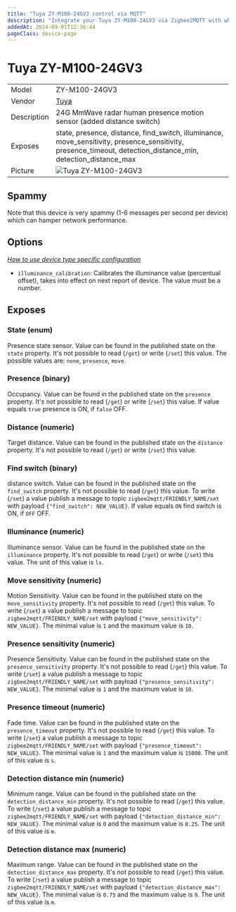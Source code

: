```yaml
---
title: "Tuya ZY-M100-24GV3 control via MQTT"
description: "Integrate your Tuya ZY-M100-24GV3 via Zigbee2MQTT with whatever smart home infrastructure you are using without the vendor's bridge or gateway."
addedAt: 2024-09-01T12:36:44
pageClass: device-page
---
```


<!-- !!!! -->
<!-- ATTENTION: This file is auto-generated through docgen! -->
<!-- You can only edit the "Notes"-Section between the two comment lines "Notes BEGIN" and "Notes END". -->
<!-- Do not use h1 or h2 heading within "## Notes"-Section. -->
<!-- !!!! -->

# Tuya ZY-M100-24GV3

|     |     |
|-----|-----|
| Model | ZY-M100-24GV3  |
| Vendor  | [Tuya](/supported-devices/#v=Tuya)  |
| Description | 24G MmWave radar human presence motion sensor (added distance switch) |
| Exposes | state, presence, distance, find_switch, illuminance, move_sensitivity, presence_sensitivity, presence_timeout, detection_distance_min, detection_distance_max |
| Picture | ![Tuya ZY-M100-24GV3](https://www.zigbee2mqtt.io/images/devices/ZY-M100-24GV3.png) |


<!-- Notes BEGIN: You can edit here. Add "## Notes" headline if not already present. -->
## Spammy
Note that this device is very spammy (1-6 messages per second per device) which can hamper network performance.
<!-- Notes END: Do not edit below this line -->



## Options
*[How to use device type specific configuration](../guide/configuration/devices-groups.md#specific-device-options)*

* `illuminance_calibration`: Calibrates the illuminance value (percentual offset), takes into effect on next report of device. The value must be a number.


## Exposes

### State (enum)
Presence state sensor.
Value can be found in the published state on the `state` property.
It's not possible to read (`/get`) or write (`/set`) this value.
The possible values are: `none`, `presence`, `move`.

### Presence (binary)
Occupancy.
Value can be found in the published state on the `presence` property.
It's not possible to read (`/get`) or write (`/set`) this value.
If value equals `true` presence is ON, if `false` OFF.

### Distance (numeric)
Target distance.
Value can be found in the published state on the `distance` property.
It's not possible to read (`/get`) or write (`/set`) this value.

### Find switch (binary)
distance switch.
Value can be found in the published state on the `find_switch` property.
It's not possible to read (`/get`) this value.
To write (`/set`) a value publish a message to topic `zigbee2mqtt/FRIENDLY_NAME/set` with payload `{"find_switch": NEW_VALUE}`.
If value equals `ON` find switch is ON, if `OFF` OFF.

### Illuminance (numeric)
Illuminance sensor.
Value can be found in the published state on the `illuminance` property.
It's not possible to read (`/get`) or write (`/set`) this value.
The unit of this value is `lx`.

### Move sensitivity (numeric)
Motion Sensitivity.
Value can be found in the published state on the `move_sensitivity` property.
It's not possible to read (`/get`) this value.
To write (`/set`) a value publish a message to topic `zigbee2mqtt/FRIENDLY_NAME/set` with payload `{"move_sensitivity": NEW_VALUE}`.
The minimal value is `1` and the maximum value is `10`.

### Presence sensitivity (numeric)
Presence Sensitivity.
Value can be found in the published state on the `presence_sensitivity` property.
It's not possible to read (`/get`) this value.
To write (`/set`) a value publish a message to topic `zigbee2mqtt/FRIENDLY_NAME/set` with payload `{"presence_sensitivity": NEW_VALUE}`.
The minimal value is `1` and the maximum value is `10`.

### Presence timeout (numeric)
Fade time.
Value can be found in the published state on the `presence_timeout` property.
It's not possible to read (`/get`) this value.
To write (`/set`) a value publish a message to topic `zigbee2mqtt/FRIENDLY_NAME/set` with payload `{"presence_timeout": NEW_VALUE}`.
The minimal value is `1` and the maximum value is `15000`.
The unit of this value is `s`.

### Detection distance min (numeric)
Minimum range.
Value can be found in the published state on the `detection_distance_min` property.
It's not possible to read (`/get`) this value.
To write (`/set`) a value publish a message to topic `zigbee2mqtt/FRIENDLY_NAME/set` with payload `{"detection_distance_min": NEW_VALUE}`.
The minimal value is `0` and the maximum value is `8.25`.
The unit of this value is `m`.

### Detection distance max (numeric)
Maximum range.
Value can be found in the published state on the `detection_distance_max` property.
It's not possible to read (`/get`) this value.
To write (`/set`) a value publish a message to topic `zigbee2mqtt/FRIENDLY_NAME/set` with payload `{"detection_distance_max": NEW_VALUE}`.
The minimal value is `0.75` and the maximum value is `9`.
The unit of this value is `m`.

